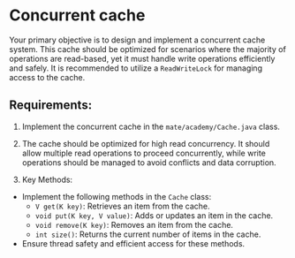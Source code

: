 # Concurrent cache

Your primary objective is to design and implement a concurrent cache system. This cache should be optimized for scenarios where the majority of operations are read-based, yet it must handle write operations efficiently and safely. It is recommended to utilize a `ReadWriteLock` for managing access to the cache.

## Requirements:

1. Implement the concurrent cache in the `mate/academy/Cache.java` class.

2. The cache should be optimized for high read concurrency. It should allow multiple read operations to proceed concurrently, while write operations should be managed to avoid conflicts and data corruption.

3. Key Methods:
- Implement the following methods in the `Cache` class:
    - `V get(K key)`: Retrieves an item from the cache.
    - `void put(K key, V value)`: Adds or updates an item in the cache.
    - `void remove(K key)`: Removes an item from the cache.
    - `int size()`: Returns the current number of items in the cache.
- Ensure thread safety and efficient access for these methods.
